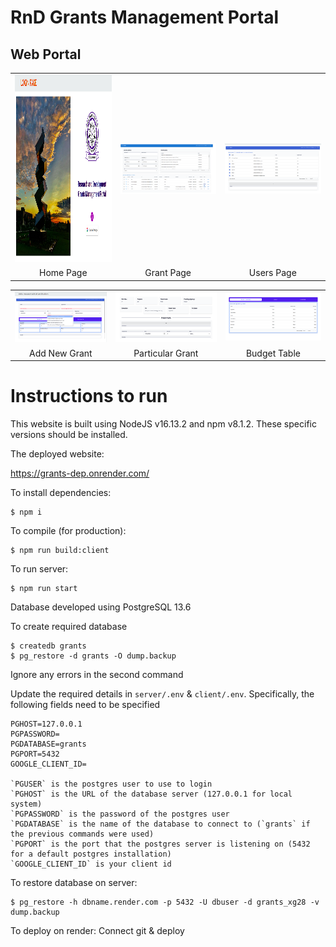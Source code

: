 # RnD Grants Management Portal



## Web Portal

<table>
  <tr>
    <td align="center">
      <img src="./img/Home.png" width="300" height="300">
    </td>
    <td align="center">
      <img src="./img/Grant Page.png" width="300">
    </td>
    <td align="center">
      <img src="./img/Users.png" width="300">
    </td>
  </tr>
  <tr>
    <td align="center">
      Home Page
    </td>
    <td align="center">
      Grant Page
    </td>
    <td align="center">
      Users Page
    </td>
  </tr>
</table>
<table>
  <tr>
    <td align="center">
      <img src="./img/Addnew.png" width="300">
    </td>
    <td align="center">
      <img src="./img/specific grant.png" width="300">
    </td>
    <td align="center">
      <img src="./img/bud_tbl.png" width="300">
    </td>
  </tr>
  <tr>
    <td align="center">
      Add New Grant
    </td>
    <td align="center">
      Particular Grant
    </td>
    <td align="center">
      Budget Table
    </td>
  </tr>
</table>


# Instructions to run

This website is built using NodeJS v16.13.2 and npm v8.1.2. These specific versions should be installed.

The deployed website:

https://grants-dep.onrender.com/


To install dependencies:
```
$ npm i
```

To compile (for production):
```
$ npm run build:client
```

To run server:
```
$ npm run start
```

Database developed using PostgreSQL 13.6

To create required database
```
$ createdb grants
$ pg_restore -d grants -O dump.backup
```
Ignore any errors in the second command

Update the required details in `server/.env` & `client/.env`. Specifically, the following fields need to be specified
```
PGHOST=127.0.0.1
PGPASSWORD=
PGDATABASE=grants
PGPORT=5432
GOOGLE_CLIENT_ID=

`PGUSER` is the postgres user to use to login
`PGHOST` is the URL of the database server (127.0.0.1 for local system)
`PGPASSWORD` is the password of the postgres user
`PGDATABASE` is the name of the database to connect to (`grants` if the previous commands were used)
`PGPORT` is the port that the postgres server is listening on (5432 for a default postgres installation)
`GOOGLE_CLIENT_ID` is your client id

```

To restore database on server:
```
$ pg_restore -h dbname.render.com -p 5432 -U dbuser -d grants_xg28 -v dump.backup
```

To deploy on render: Connect git & deploy
